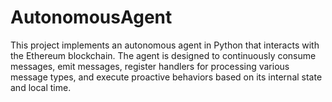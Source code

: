 # AutonomousAgent
This project implements an autonomous agent in Python that interacts with the Ethereum blockchain. The agent is designed to continuously consume messages, emit messages, register handlers for processing various message types, and execute proactive behaviors based on its internal state and local time.
